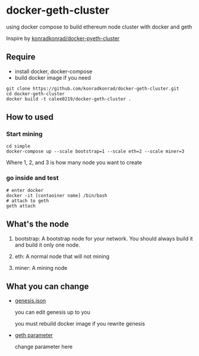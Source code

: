 # docker-geth-cluster
using docker compose to build ethereum node cluster with docker and geth

Inspire by [konradkonrad/docker-pyeth-cluster](https://github.com/konradkonrad/docker-pyeth-cluster)

## Require

- install docker, docker-compose
- build docker image if you need
```shell
git clone https://github.com/konradkonrad/docker-geth-cluster.git
cd docker-geth-cluster
docker build -t calee0219/docker-geth-cluster .
```

## How to used

### Start mining

```shell
cd simple
docker-compose up --scale bootstrap=1 --scale eth=2 --scale miner=3
```

Where 1, 2, and 3 is how many node you want to create

### go inside and test

```shell
# enter docker
docker -it [contaoiner name] /bin/bash
# attach to geth
geth attach
```

## What's the node

1. bootstrap: A bootstrap node for your network. You should always build it and build it only one node.

2. eth: A normal node that will not mining

3. miner: A mining node

## What you can change
- [genesis.json](./genesis.json)

    you can edit genesis up to you

    you must rebuild docker image if you rewrite genesis

- [geth parameter](simple/docker-compose.yml)

    change parameter here
